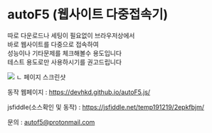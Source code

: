 # autoF5 (웹사이트 다중접속기)

따로 다운로드나 세팅이 필요없이 브라우저상에서    
바로 웹사이트를 다중으로 접속하여   
성능이나 기타문제를 체크해볼수 용도입니다  
테스트 용도로만 사용하시기를 권고드립니다  


![](https://devhkd.github.io/autoF5.js/temp/(19-12-22)01.png)
ㄴ 페이지 스크린샷


동작 웹페이지 : https://devhkd.github.io/autoF5.js/ 

jsfiddle(소스확인 및 동작) : https://jsfiddle.net/temp191219/2epkfbjm/

문의 : autof5@protonmail.com
